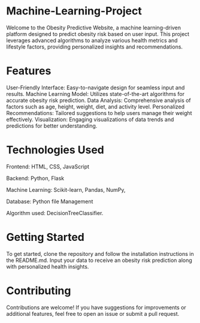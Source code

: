 # Machine-Learning-Project
Welcome to the Obesity Predictive Website, a machine learning-driven platform designed to predict obesity risk based on user input. This project leverages advanced algorithms to analyze various health metrics and lifestyle factors, providing personalized insights and recommendations.
# Features
User-Friendly Interface: Easy-to-navigate design for seamless input and results.
Machine Learning Model: Utilizes state-of-the-art algorithms for accurate obesity risk prediction.
Data Analysis: Comprehensive analysis of factors such as age, height, weight, diet, and activity level.
Personalized Recommendations: Tailored suggestions to help users manage their weight effectively.
Visualization: Engaging visualizations of data trends and predictions for better understanding.
# Technologies Used
Frontend: HTML, CSS, JavaScript

Backend: Python, Flask

Machine Learning: Scikit-learn, Pandas, NumPy,

Database: Python file Management

Algorithm used: DecisionTreeClassifier.
# Getting Started
To get started, clone the repository and follow the installation instructions in the README.md. Input your data to receive an obesity risk prediction along with personalized health insights.

# Contributing
Contributions are welcome! If you have suggestions for improvements or additional features, feel free to open an issue or submit a pull request.
